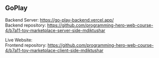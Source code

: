 <h2>GoPlay</h2>

Backend Server: https://go-play-backend.vercel.app/
<br/>
Backend repository: https://github.com/programming-hero-web-course-4/b7a11-toy-marketplace-server-side-mdiktushar
<br/>

Live Website:
<br/>
Frontend repository: https://github.com/programming-hero-web-course-4/b7a11-toy-marketplace-client-side-mdiktushar
<br/>

